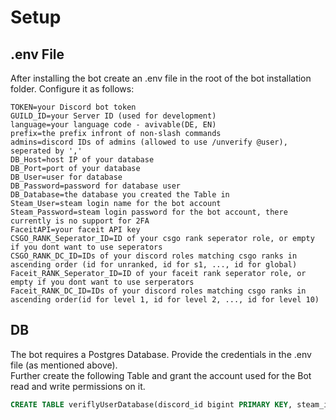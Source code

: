 # Setup
## .env File
After installing the bot create an .env file in the root of the bot installation folder.
Configure it as follows:
```shell
TOKEN=your Discord bot token
GUILD_ID=your Server ID (used for development)
language=your language code - avivable(DE, EN)
prefix=the prefix infront of non-slash commands
admins=discord IDs of admins (allowed to use /unverify @user), seperated by ','
DB_Host=host IP of your database
DB_Port=port of your database
DB_User=user for database
DB_Password=password for database user
DB_Database=the database you created the Table in
Steam_User=steam login name for the bot account
Steam_Password=steam login password for the bot account, there currently is no support for 2FA
FaceitAPI=your faceit API key
CSGO_RANK_Seperator_ID=ID of your csgo rank seperator role, or empty if you dont want to use seperators
CSGO_RANK_DC_ID=IDs of your discord roles matching csgo ranks in ascending order (id for unranked, id for s1, ..., id for global)
Faceit_RANK_Seperator_ID=ID of your faceit rank seperator role, or empty if you dont want to use serperators
Faceit_RANK_DC_ID=IDs of your discord roles matching csgo ranks in ascending order(id for level 1, id for level 2, ..., id for level 10)
```
## DB
The bot requires a Postgres Database. Provide the credentials in the .env file (as mentioned above).\
Further create the following Table and grant the account used for the Bot read and write permissions on it.
```sql
CREATE TABLE veriflyUserDatabase(discord_id bigint PRIMARY KEY, steam_id bigint DEFAULT NULL, faceit_id text DEFAULT NULL, status text DEFAULT 'user' check(status IN('user', 'mod')))
```
